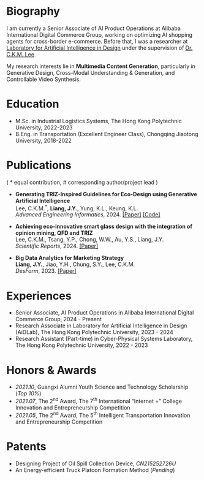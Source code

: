 # Biography
I am currently a Senior Associate of AI Product Operations at Alibaba International Digital Commerce Group, working on optimizing AI shopping agents for cross-border e-commerce. Before that, I was a researcher at [Laboratory for Artificial Intelligence in Design](https://www.aidlab.hk/en/about) under the supervision of [Dr. C.K.M. Lee](https://scholar.google.com.sg/citations?user=QGN6-ToAAAAJ&hl=en).

My research interests lie in **Multimedia Content Generation**, particularly in Generative Design, Cross-Modal Understanding & Generation, and Controllable Video Synthesis.

# Education
- M.Sc. in Industrial Logistics Systems, The Hong Kong Polytechnic University, 2022-2023
- B.Eng. in Transportation (Excellent Engineer Class), Chongqing Jiaotong University, 2018-2022

# Publications 
( * equal contribution, # corresponding author/project lead )
- **Generating TRIZ-Inspired Guidelines for Eco-Design using Generative Artificial Intelligence**  
  Lee, C.K.M.<sup>*</sup>, **Liang, J.Y.**, Yung, K.L., Keung, K.L.  
  *Advanced Engineering Informatics*, 2024. [\[Paper\]](https://www.sciencedirect.com/science/article/abs/pii/S1474034624004944) [\[Code\]](https://github.com/jyliang8024/EcoInnovate-Assistant)

- **Achieving eco-innovative smart glass design with the integration of opinion mining, QFD and TRIZ**  
  Lee, C.K.M., Tsang, Y.P., Chong, W.W., Au, Y.S., Liang, J.Y.  
  *Scientific Reports*, 2024. [\[Paper\]](https://www.nature.com/articles/s41598-024-58867-1)

- **Big Data Analytics for Marketing Strategy**  
  **Liang, J.Y.**, Jiao, Y.H., Chung, S.Y., Lee, C.K.M.  
  *DesForm*, 2023. [\[Paper\]](https://research.polyu.edu.hk/en/publications/big-data-analytics-for-marketing-strategy)

# Experiences
- Senior Associate, AI Product Operations in Alibaba International Digital Commerce Group, 2024 - Present
- Research Associate in Laboratory for Artificial Intelligence in Design (AiDLab), The Hong Kong Polytechnic University, 2023 - 2024
- Research Assistant (Part-time) in Cyber-Physical Systems Laboratory, The Hong Kong Polytechnic University, 2022 - 2023

# Honors & Awards
- *2021.10*, Guangxi Alumni Youth Science and Technology Scholarship (*Top 10%*)
- *2021.07*, The 2<sup>nd</sup> Award, The 7<sup>th</sup> International “Internet +” College Innovation and Entrepreneurship Competition
- *2021.05*, The 2<sup>nd</sup> Award, The 5<sup>th</sup> Intelligent Transportation Innovation and Entrepreneurship Competition

# Patents
- Designing Project of Oil Spill Collection Device, *CN215252726U*
- An Energy-efficient Truck Platoon Formation Method (*Pending*)
